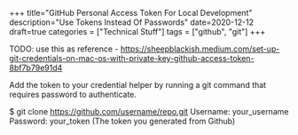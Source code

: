 +++ title="GitHub Personal Access Token For Local Development" description="Use Tokens Instead Of Passwords" date=2020-12-12 draft=true
categories = ["Technical Stuff"] tags = ["github", "git"] +++

TODO: use this as reference - https://sheepblackish.medium.com/set-up-git-credentials-on-mac-os-with-private-key-github-access-token-8bf7b79e91d4

Add the token to your credential helper by running a git command that requires password to authenticate.

$ git clone https://github.com/username/repo.git
Username: your_username
Password: your_token (The token you generated from Github)
